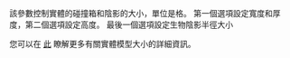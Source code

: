  該參數控制實體的碰撞箱和陰影的大小，單位是格。 第一個選項設定寬度和厚度，第二個選項設定高度。 最後一個選項設定生物陰影半徑大小

 您可以在 [此](https://mcreator.net/wiki/entity-model-sizes) 瞭解更多有關實體模型大小的詳細資訊。